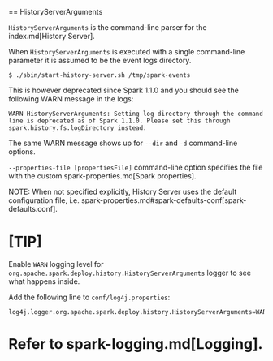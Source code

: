 == HistoryServerArguments

`HistoryServerArguments` is the command-line parser for the index.md[History Server].

When `HistoryServerArguments` is executed with a single command-line parameter it is assumed to be the event logs directory.

```
$ ./sbin/start-history-server.sh /tmp/spark-events
```

This is however deprecated since Spark 1.1.0 and you should see the following WARN message in the logs:

```
WARN HistoryServerArguments: Setting log directory through the command line is deprecated as of Spark 1.1.0. Please set this through spark.history.fs.logDirectory instead.
```

The same WARN message shows up for `--dir` and `-d` command-line options.

`--properties-file [propertiesFile]` command-line option specifies the file with the custom spark-properties.md[Spark properties].

NOTE: When not specified explicitly, History Server uses the default configuration file, i.e. spark-properties.md#spark-defaults-conf[spark-defaults.conf].

[TIP]
====
Enable `WARN` logging level for `org.apache.spark.deploy.history.HistoryServerArguments` logger to see what happens inside.

Add the following line to `conf/log4j.properties`:

```
log4j.logger.org.apache.spark.deploy.history.HistoryServerArguments=WARN
```

Refer to spark-logging.md[Logging].
====
